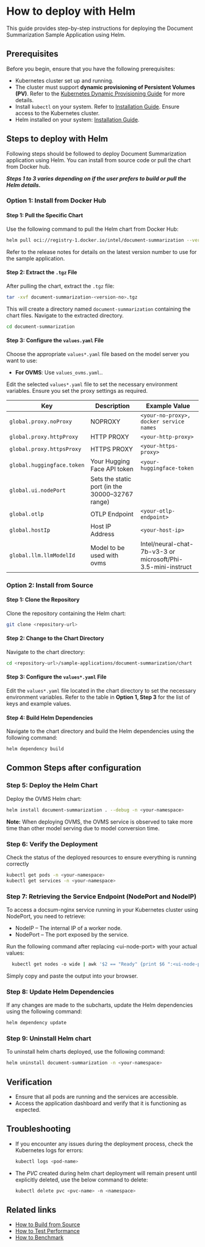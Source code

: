 # How to deploy with Helm

This guide provides step-by-step instructions for deploying the Document Summarization Sample Application using Helm.

## Prerequisites

Before you begin, ensure that you have the following prerequisites:
- Kubernetes cluster set up and running.
- The cluster must support **dynamic provisioning of Persistent Volumes (PV)**. Refer to the [Kubernetes Dynamic Provisioning Guide](https://kubernetes.io/docs/concepts/storage/dynamic-provisioning/) for more details.
- Install `kubectl` on your system. Refer to [Installation Guide](https://kubernetes.io/docs/tasks/tools/install-kubectl/). Ensure access to the Kubernetes cluster.
- Helm installed on your system: [Installation Guide](https://helm.sh/docs/intro/install/).

## Steps to deploy with Helm

Following steps should be followed to deploy Document Summarization application using Helm. You can install from source code or pull the chart from Docker hub.

**_Steps 1 to 3 varies depending on if the user prefers to build or pull the Helm details._**

### Option 1: Install from Docker Hub

#### Step 1: Pull the Specific Chart

Use the following command to pull the Helm chart from Docker Hub:
```bash
helm pull oci://registry-1.docker.io/intel/document-summarization --version <version-no>
```

Refer to the release notes for details on the latest version number to use for the sample application.

#### Step 2: Extract the `.tgz` File

After pulling the chart, extract the `.tgz` file:
```bash
tar -xvf document-summarization-<version-no>.tgz
```

This will create a directory named `document-summarization` containing the chart files. Navigate to the extracted directory. 
```bash
cd document-summarization
```

#### Step 3: Configure the `values.yaml` File

Choose the appropriate `values*.yaml` file based on the model server you want to use:

- **For OVMS**: Use `values_ovms.yaml`..

Edit the selected `values*.yaml` file to set the necessary environment variables. Ensure you set the proxy settings as required.

| Key | Description | Example Value |
| --- | ----------- | ------------- |
| `global.proxy.noProxy` | NOPROXY | `<your-no-proxy>, docker service names` |
| `global.proxy.httpProxy` | HTTP PROXY | `<your-http-proxy>` |
| `global.proxy.httpsProxy` | HTTPS PROXY | `<your-https-proxy>` |
| `global.huggingface.token` | Your Hugging Face API token | `<your-huggingface-token` |
| `global.ui.nodePort` | Sets the static port (in the 30000–32767 range) | |
| `global.otlp` | OTLP Endpoint | `<your-otlp-endpoint>` |
| `global.hostIp` | Host IP Address | `<your-host-ip>` |
| `global.llm.llmModelId` | Model to be used with ovms | Intel/neural-chat-7b-v3-3 or microsoft/Phi-3.5-mini-instruct |


### Option 2: Install from Source

#### Step 1: Clone the Repository

Clone the repository containing the Helm chart:
```bash
git clone <repository-url>
```

#### Step 2: Change to the Chart Directory

Navigate to the chart directory:
```bash
cd <repository-url>/sample-applications/document-summarization/chart
```

#### Step 3: Configure the `values*.yaml` File

Edit the `values*.yaml` file located in the chart directory to set the necessary environment variables. Refer to the table in **Option 1, Step 3** for the list of keys and example values.


#### Step 4: Build Helm Dependencies

Navigate to the chart directory and build the Helm dependencies using the following command:

```bash
helm dependency build
```
## Common Steps after configuration

### Step 5: Deploy the Helm Chart

Deploy the OVMS Helm chart:

```bash
helm install document-summarization . --debug -n <your-namespace>
```
**Note:** When deploying OVMS, the OVMS service is observed to take more time than other model serving due to model conversion time.

### Step 6: Verify the Deployment

Check the status of the deployed resources to ensure everything is running correctly

```bash
kubectl get pods -n <your-namespace>
kubectl get services -n <your-namespace>
```

### Step 7: Retrieving the Service Endpoint (NodePort and NodeIP)

To access a docsum-nginx service running in your Kubernetes cluster using NodePort, you need to retrieve:

- NodeIP – The internal IP of a worker node.
- NodePort – The port exposed by the service.

Run the following command after replacing \<ui-node-port\> with your actual values:
```bash
  kubectl get nodes -o wide | awk '$2 == "Ready" {print $6 ":<ui-node-port>"; exit}'
```
Simply copy and paste the output into your browser.

### Step 8: Update Helm Dependencies

If any changes are made to the subcharts, update the Helm dependencies using the following command:

```bash
helm dependency update
```
### Step 9: Uninstall Helm chart

To uninstall helm charts deployed, use the following command:

```bash
helm uninstall document-summarization -n <your-namespace>
```

## Verification

- Ensure that all pods are running and the services are accessible.
- Access the application dashboard and verify that it is functioning as expected.

## Troubleshooting

- If you encounter any issues during the deployment process, check the Kubernetes logs for errors:
  ```bash
  kubectl logs <pod-name>
  ```
- The _PVC_ created during helm chart deployment will remain present until explicitly deleted, use the below command to delete:
  ```bash
  kubectl delete pvc <pvc-name> -n <namespace>
  ```
## Related links

- [How to Build from Source](./build-from-source.md)
- [How to Test Performance](./how-to-performance.md)
- [How to Benchmark](./benchmarks.md)